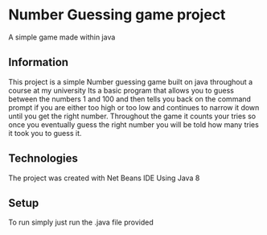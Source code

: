 # Number Guessing game project
A simple game made within java

## Information
This project is a simple Number guessing game built on java throughout a course at my university
Its a basic program that allows you to guess between the numbers 1 and 100 and then tells you back
on the command prompt if you are either too high or too low and continues to narrow it down until
you get the right number. Throughout the game it counts your tries so once you eventually guess
the right number you will be told how many tries it took you to guess it.




## Technologies
The project was created with Net Beans IDE
Using Java 8

## Setup
To run simply just run the .java file provided 
